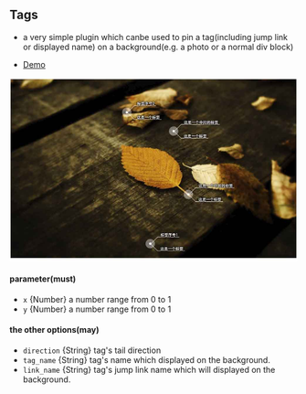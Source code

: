 ## Tags
* a very simple plugin which canbe used to pin a tag(including jump link or displayed name) on a background(e.g. a photo or a normal div block)

* <a href="http://dejun-github-tag.oss-cn-qingdao.aliyuncs.com/">Demo</a>

<img src="./img/snap.jpg"/>


#### parameter(must)

* `x` {Number} a number range from 0 to 1
* `y` {Number} a number range from 0 to 1


#### the other options(may)

* `direction` {String} tag's tail direction
* `tag_name` {String} tag's name which displayed on the background.
* `link_name` {String} tag's jump link name which will displayed on the background.








